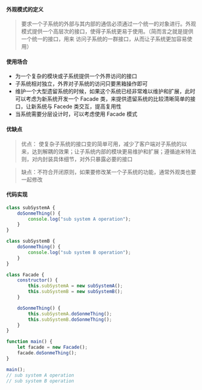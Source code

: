 #### 外观模式的定义

> 要求一个子系统的外部与其内部的通信必须通过一个统一的对象进行。外观模式提供一个高层次的接口，使得子系统更易于使用。（简而言之就是提供一个统一的接口，用来 访问子系统的一群接口，从而让子系统更加容易使用）

#### 使用场合

-   为一个复杂的模块或子系统提供一个外界访问的接口
-   子系统相对独立，外界对子系统的访问只要黑箱操作即可
-   维护一个大型遗留系统的时候，如果这个系统已经非常难以维护和扩展，此时可以考虑为新系统开发一个 Facade 类，来提供遗留系统的比较清晰简单的接口，让新系统与 Facede 类交互，提高复用性
-   当系统需要分层设计时，可以考虑使用 Facade 模式

#### 优缺点

> 优点： 使复杂子系统的接口变的简单可用，减少了客户端对子系统的以来，达到解耦的效果；让子系统内部的模块更易维护和扩展；遵循迪米特法则，对内封装具体细节，对外只暴露必要的接口

> 缺点：不符合开闭原则，如果要修改某一个子系统的功能，通常外观类也要一起修改

#### 代码实现

```js
class subSystemA {
    doSonmeThing() {
        console.log("sub system A operation");
    }
}

class subSystemB {
    doSonmeThing() {
        console.log("sub system B operation");
    }
}

class Facade {
    constructor() {
        this.subSystemA = new subSystemA();
        this.subSystemB = new subSystemB();
    }

    doSonmeThing() {
        this.subSystemA.doSonmeThing();
        this.subSystemB.doSonmeThing();
    }
}

function main() {
    let facade = new Facade();
    facade.doSonmeThing();
}

main();
// sub system A operation
// sub system B operation
```
